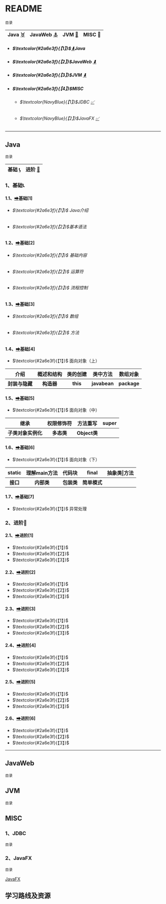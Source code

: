 # README

<a id="0">`目录`</a>

| Java [:taurus:](#1) | JavaWeb [:anchor:](#2) | JVM [:first_quarter_moon_with_face:](#3) | MISC :facepunch: |
| :-----------------: | :--------------------: | :--------------------------------------: | :--------------: |

- ##### $\textcolor{#2a6e3f}{【1】}$[⬇](#1)**Java** 

- ##### $\textcolor{#2a6e3f}{【2】}$JavaWeb  [⬇](#2)

- ##### $\textcolor{#2a6e3f}{【3】}$JVM  [⬇](#3)

- ##### $\textcolor{#2a6e3f}{【4】}$MISC
  
  - ###### $\textcolor{NavyBlue}{【1】}$JDBC  [✅](#4.1)
  
  - ###### $\textcolor{NavyBlue}{【2】}$JavaFX  [✅](#4.2)

---

## Java

<a id="1">`目录`</a>

| 基础 [:telephone_receiver:](#1.1) | 进阶 [:ocean:](#1.2) |
| :-------------------------------: | :------------------: |

### 1、基础<a id="1.1">:telephone_receiver:</a>

#### 	1.1、[➡](./Java/basic/basic[1].md)基础[1]

- ###### $\textcolor{#2a6e3f}{【1】}$ Java介绍

- ###### $\textcolor{#2a6e3f}{【2】}$基本语法

#### 	1.2、[➡](./Java/basic/basic[2].md)基础[2]

- ###### $\textcolor{#2a6e3f}{【1】}$ 基础内容

- ###### $\textcolor{#2a6e3f}{【2】}$ 运算符

- ###### $\textcolor{#2a6e3f}{【3】}$ 流程控制

#### 	1.3、[➡](./Java/basic/basic[3].md)基础[3]

- ###### $\textcolor{#2a6e3f}{【1】}$ 数组

- ###### $\textcolor{#2a6e3f}{【2】}$ 方法

#### 	1.4、[➡](./Java/basic/basic[4].md)基础[4]

- $\textcolor{#2a6e3f}{【1】}$ 面向对象（上）

|      介绍      | 概述和结构 | 类的创建 |   类中方法   |  数组对象   |
| :------------: | :--------: | :------: | :----------: | :---------: |
| **封装与隐藏** | **构造器** | **this** | **javabean** | **package** |

#### 	1.5、[➡](./Java/basic/basic[5].md)基础[5]

- $\textcolor{#2a6e3f}{【1】}$ 面向对象（中）

|        继承        | 权限修饰符 | 方法重写     | super |
| :----------------: | :--------: | ------------ | :---: |
| **子类对象实例化** | **多态类** | **Object类** |       |

#### 	1.6、[➡](./Java/basic/basic[6].md)基础[6]

- $\textcolor{#2a6e3f}{【1】}$ 面向对象（下）

|  static  | 理解main方法 | 代码块     |    final     | 抽象类\|方法 |
| :------: | :----------: | ---------- | :----------: | :----------: |
| **接口** |  **内部类**  | **包装类** | **简单模式** |              |

#### 	1.7、[➡](./Java/basic/basic[7].md)基础[7]

- $\textcolor{#2a6e3f}{【1】}$ 异常处理

### 2、进阶<a id="1.2">:ocean:</a>

#### 	2.1、[➡](./Java/advanced/advanced[1].md)进阶[1]

- $\textcolor{#2a6e3f}{【1】}$ 
- $\textcolor{#2a6e3f}{【2】}$ 
- $\textcolor{#2a6e3f}{【3】}$ 

#### 	2.2、[➡](./Java/advanced/advanced[1].md)进阶[2]

- $\textcolor{#2a6e3f}{【1】}$ 
- $\textcolor{#2a6e3f}{【2】}$ 
- $\textcolor{#2a6e3f}{【3】}$ 

#### 	2.3、[➡](./Java/advanced/advanced[1].md)进阶[3]

- $\textcolor{#2a6e3f}{【1】}$ 
- $\textcolor{#2a6e3f}{【2】}$ 
- $\textcolor{#2a6e3f}{【3】}$ 

#### 	2.4、[➡](./Java/advanced/advanced[1].md)进阶[4]

- $\textcolor{#2a6e3f}{【1】}$ 
- $\textcolor{#2a6e3f}{【2】}$ 
- $\textcolor{#2a6e3f}{【3】}$ 

#### 	2.5、[➡](./Java/advanced/advanced[1].md)进阶[5]

- $\textcolor{#2a6e3f}{【1】}$ 
- $\textcolor{#2a6e3f}{【2】}$ 
- $\textcolor{#2a6e3f}{【3】}$ 

#### 	2.6、[➡](./Java/advanced/advanced[1].md)进阶[6]

- $\textcolor{#2a6e3f}{【1】}$ 
- $\textcolor{#2a6e3f}{【2】}$ 
- $\textcolor{#2a6e3f}{【3】}$ 

---

## JavaWeb

<a id="2">`目录`</a>

## JVM

<a id="3">`目录`</a>

## MISC

### 1、JDBC

<a id="4.1">`目录`</a>

### 2、JavaFX

<a id="4.2">`目录`</a>

[JavaFX](./misc/JavaFX.md)

## 学习路线及资源

[<!---返回上层目录-->](../)
